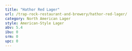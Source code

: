 ```yaml
---
title: "Hathor Red Lager"
url: /trap-rock-restaurant-and-brewery/hathor-red-lager/
category: North American Lager
style: American-Style Lager
abv: 5.4
ibu: 0
srm: 0
upc: 0
---
```


